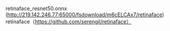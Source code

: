 retinaface_resnet50.onnx     (http://219.142.246.77:65000/fsdownload/m6cELCAx7/retinaface)
retinaface（https://github.com/serengil/retinaface）